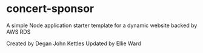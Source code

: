 # concert-sponsor
A simple Node application starter template for a dynamic website backed by AWS RDS

Created by Degan John Kettles
Updated by Ellie Ward
